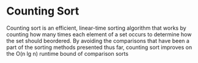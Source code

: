 # Counting Sort
Counting sort is an efficient, linear-time sorting algorithm that works by counting how many times each element of a set occurs to determine how the set should beordered. By avoiding the comparisons that have been a part of the sorting methods presented thus far, counting sort improves on the O(n lg n) runtime bound of comparison sorts
